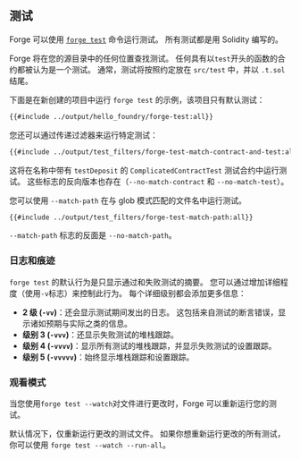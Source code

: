 ## 测试

Forge 可以使用 [`forge test`](../reference/forge/forge-test.md) 命令运行测试。 所有测试都是用 Solidity 编写的。

Forge 将在您的源目录中的任何位置查找测试。 任何具有以`test`开头的函数的合约都被认为是一个测试。 通常，测试将按照约定放在 `src/test` 中，并以 `.t.sol` 结尾。

下面是在新创建的项目中运行 `forge test` 的示例，该项目只有默认测试：

```sh
{{#include ../output/hello_foundry/forge-test:all}}
```

您还可以通过传递过滤器来运行特定测试：

```sh
{{#include ../output/test_filters/forge-test-match-contract-and-test:all}}
```

这将在名称中带有 `testDeposit` 的 `ComplicatedContractTest` 测试合约中运行测试。
这些标志的反向版本也存在（`--no-match-contract` 和 `--no-match-test`）。

您可以使用 `--match-path` 在与 glob 模式匹配的文件名中运行测试。

```sh
{{#include ../output/test_filters/forge-test-match-path:all}}
```

`--match-path` 标志的反面是 `--no-match-path`。

### 日志和痕迹

`forge test` 的默认行为是只显示通过和失败测试的摘要。 您可以通过增加详细程度（使用`-v`标志）来控制此行为。 每个详细级别都会添加更多信息：

- **2 级 (`-vv`)**：还会显示测试期间发出的日志。 这包括来自测试的断言错误，显示诸如预期与实际之类的信息。
- **级别 3 (`-vvv`)**：还显示失败测试的堆栈跟踪。
- **级别 4 (`-vvvv`)**：显示所有测试的堆栈跟踪，并显示失败测试的设置跟踪。
- **级别 5 (`-vvvvv`)**：始终显示堆栈跟踪和设置跟踪。

### 观看模式

当您使用`forge test --watch`对文件进行更改时，Forge 可以重新运行您的测试。

默认情况下，仅重新运行更改的测试文件。 如果你想重新运行更改的所有测试，你可以使用 `forge test --watch --run-all`。